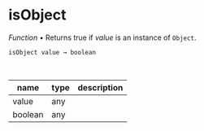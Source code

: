 # isObject

_Function_ &bull; Returns true if _value_ is an instance of `Object`.

<pre><code>isObject value &rarr; boolean</code></pre>
<br>

| name | type | description |
|------|------|-------------|
|value|any||
|boolean|any||


